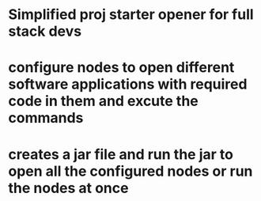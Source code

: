 # Simplified proj starter opener for full stack devs

# configure nodes to open different software applications with required code in them and excute the commands

# creates a jar file and run the jar to open all the configured nodes or run the nodes at once

